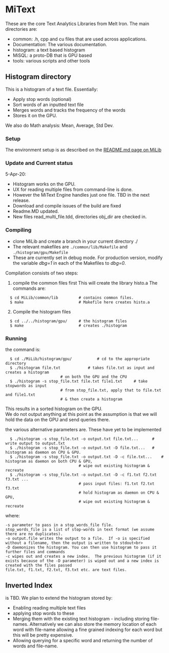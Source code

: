 # MiText
These are the core Text Analytics Libraries from Melt Iron.  The main directories are:
* common: .h, cpp and cu files that are used across applications.
* Documentation: The various documentation.
* histogram: a text based histogram
* MiSQL: a proto-DB that is GPU based
* tools: various scripts and other tools

## Histogram directory
This is a histogram of a text file.  Essentially:
* Apply stop words (optional)
* Sort words of an inputted text file
* Merges words and tracks the frequency of the words
* Stores it on the GPU.

We also do Math analysis: Mean, Average, Std Dev.

### Setup
The environment setup is as described on the [README.md page on MiLib](https://github.com/rinka-meltiron/MiLib#setup)

### Update and Current status
5-Apr-20:
* Histogram works on the GPU.
* UX for reading multiple files from command-line is done.
* However the MiText Engine handles just one file.  TBD in the next release.
* Download and compile issues of the build are fixed
* Readme.MD updated.
* New files read_multi_file.tdd, directories obj_dir are checked in.

### Compiling
* clone MiLib and create a branch in your current directory ./
* The relevant makefiles are ```./common/lib/Makefile``` and ```./histogram/gpu/Makefile```
* These are currently set in debug mode.  For production version, modify the variable *dbg=1* in each of the Makefiles to *dbg=0*.

Compilation consists of two steps:

1. compile the common files first
  This will create the library histo.a  The commands are:

```
  $ cd MiLib/common/lib         # contains common files.
  $ make                        # Makefile here creates histo.a
```

2. Compile the histogram files
```
  $ cd ../../histogram/gpu/     # the histogram files
  $ make                        # creates ./histogram
```

### Running
the command is:
```
  $ cd ./MiLib/histogram/gpu/			# cd to the appropriate directory
  $ ./histogram file.txt			# takes file.txt as input and creates a histogram
						# on both the GPU and the CPU
  $ ./histogram -s stop_file.txt file.txt file1.txt		# take stopwords as input
						# from stop_file.txt, apply that to file.txt and file1.txt
						# & then create a histogram
```
This results in a sorted histogram on the GPU.<br>
We do not output anything at this point as the assumption is that we will hold the data on the GPU and send queries there.

the various alternative parameters are.  These have yet to be implemented
```
  $ ./histogram -s stop_file.txt -o output.txt file.txt...		# write output to output.txt
  $ ./histogram -s stop_file.txt -o output.txt -D file.txt...	# histogram as daemon on CPU & GPU.
  $ ./histogram -s stop_file.txt -o output.txt -D -c file.txt...	# histogram as daemon on both CPU & GPU,
								# wipe out existing histogram & recreate
  $ ./histogram -s stop_file.txt -o output.txt -D -c f1.txt f2.txt f3.txt ...
								# pass input files: f1.txt f2.txt f3.txt
								# hold histogram as daemon on CPU & GPU,
								# wipe out existing histogram & recreate
```
where:<br>
```
-s parameter to pass in a stop_words_file file.
stop_words_file is a list of stop-words in text format (we assume there are no duplicates).
-o output.file writes the output to a file.  If -o is specified without a filename, then the output is written to stdout<br>
-D daemonizes the histogram. You can then use histogram to pass it further files and commands
-c wipes out and creates a new index.  The previous histogram (if it exists because of the -D parameter) is wiped out and a new index is created with the files passed
file.txt, f1.txt, f2.txt, f3.txt etc. are text files.
```

## Inverted Index
is TBD.  We plan to extend the histogram stored by:
* Enabling reading multiple text files
* applying stop words to these
* Merging them with the existing text histogram - including storing file-names.  Alternatively we can also store the memory location of each word with file-name allowing a fine grained indexing for each word but this will be pretty expensive.
* Allowing querying for a specific word and returning the number of words and file-name.
